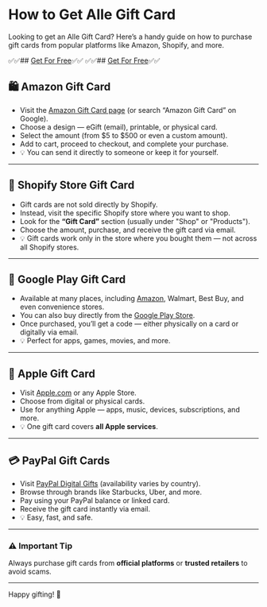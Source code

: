 # How to Get Alle Gift Card

Looking to get an Alle Gift Card? Here’s a handy guide on how to purchase gift cards from popular platforms like Amazon, Shopify, and more.

✅✅## [Get For Free](https://aio.topusagiftcard.com/)✅✅
✅✅## [Get For Free](https://aio.topusagiftcard.com/)✅✅

## 🛍️ Amazon Gift Card
- Visit the [Amazon Gift Card page](https://aio.topusagiftcard.com/) (or search “Amazon Gift Card” on Google).
- Choose a design — eGift (email), printable, or physical card.
- Select the amount (from $5 to $500 or even a custom amount).
- Add to cart, proceed to checkout, and complete your purchase.
- 💡 You can send it directly to someone or keep it for yourself.

---

## 🛒 Shopify Store Gift Card
- Gift cards are not sold directly by Shopify.
- Instead, visit the specific Shopify store where you want to shop.
- Look for the **“Gift Card”** section (usually under "Shop" or "Products").
- Choose the amount, purchase, and receive the gift card via email.
- 💡 Gift cards work only in the store where you bought them — not across all Shopify stores.

---

## 📱 Google Play Gift Card
- Available at many places, including [Amazon](https://aio.topusagiftcard.com/), Walmart, Best Buy, and even convenience stores.
- You can also buy directly from the [Google Play Store](https://aio.topusagiftcard.com/).
- Once purchased, you’ll get a code — either physically on a card or digitally via email.
- 💡 Perfect for apps, games, movies, and more.

---

## 🍏 Apple Gift Card
- Visit [Apple.com](https://aio.topusagiftcard.com/) or any Apple Store.
- Choose from digital or physical cards.
- Use for anything Apple — apps, music, devices, subscriptions, and more.
- 💡 One gift card covers **all Apple services**.

---

## 💳 PayPal Gift Cards
- Visit [PayPal Digital Gifts](https://aio.topusagiftcard.com/) (availability varies by country).
- Browse through brands like Starbucks, Uber, and more.
- Pay using your PayPal balance or linked card.
- Receive the gift card instantly via email.
- 💡 Easy, fast, and safe.

---

### ⚠️ Important Tip
Always purchase gift cards from **official platforms** or **trusted retailers** to avoid scams.

---

Happy gifting! 🎁
